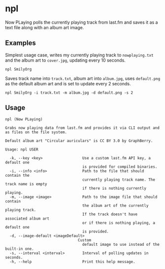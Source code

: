 npl
===

Now PLaying polls the currently playing track from last.fm and saves it as a text file along with an album art image.

## Examples

Simplest usage case, writes my currently playing track to `nowplaying.txt` and the album art to `cover.jpg`, updating every 10 seconds.
```
npl SmilyOrg
```

Saves track name into `track.txt`, album art into `album.jpg`, uses `default.png` as the default album art and is set to update every 2 seconds.
```
npl SmilyOrg -i track.txt -m album.jpg -d default.png -s 2
```

## Usage

```
npl (Now PLaying) 
 
Grabs now playing data from last.fm and provides it via CLI output and as files on the file system. 
 
Default album art "Circular auriculars" is CC BY 3.0 by GraphBerry. 
 
Usage: npl USER
 
  -k, --key <key>                  Use a custom last.fm API key, a default one 
                                   is provided for compiled binaries.  
  -i, --info <info>                Path to the file that should contain the 
                                   currently playing track name. The track name is empty 
                                   if there is nothing currently playing.  
  -m, --image <image>              Path to the image file that should contain 
                                   the album art of the currently playing track. 
                                   If the track doesn't have associated album art 
                                   or if there is nothing playing, a default one 
                                   is provided.  
  -d, --image-default <imageDefault>
                                 Custom 
                                   default image to use instead of the built-in one.  
  -s, --interval <interval>        Interval of polling updates in seconds. 
  -h, --help                       Print this help message. 
```
